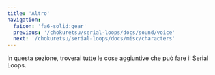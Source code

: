 ```yaml
---
title: 'Altro'
navigation:
  faicon: 'fa6-solid:gear'
  previous: '/chokuretsu/serial-loops/docs/sound/voice'
  next: '/chokuretsu/serial-loops/docs/misc/characters'
---
```


In questa sezione, troverai tutte le cose aggiuntive che può fare il Serial Loops.